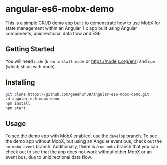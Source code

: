 # angular-es6-mobx-demo
This is a simple CRUD demo app built to demonstrate how to use MobX for state management within an Angular 1.x app built
using Angular components, unidirectional data flow and ES6.  

## Getting Started
You will need `node` (`brew install node` or https://nodejs.org/en/) and `npm` (which ships with node).

## Installing
```bash
git clone https://github.com/genehuh39/angular-es6-mobx-demo.git
cd angular-es6-mobx-demo
npm install
npm start
```

## Usage
To see the demo app with MobX enabled, use the `develop` branch.  To see the 
demo app without MobX, but using an Angular event bus, check out the `no-mobx-event` branch.  Additionally, there is a
`no-mobx` branch that you can check out to see that the app does not work without either MobX or an event bus, due
to unidirectional data flow.
